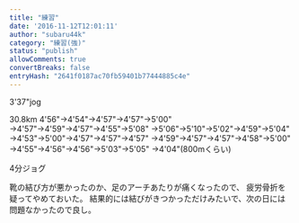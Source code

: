 ```yaml
---
title: "練習"
date: '2016-11-12T12:01:11'
author: "subaru44k"
category: "練習(強)"
status: "publish"
allowComments: true
convertBreaks: false
entryHash: "2641f0187ac70fb59401b77444885c4e"
---
```

3'37"jog

30.8km
4'56"→4'54"→4'57"→4'57"→5'00"
→4'57"→4'59"→4'57"→4'55"→5'08"
→5'06"→5'10"→5'02"→4'59"→5'04"
→4'53"→5'00"→4'57"→4'57"→4'57"
→4'59"→4'57"→4'57"→4'58"→5'00"
→4'55"→4'56"→4'56"→5'03"→5'05"
→4'04"(800mくらい)

4分ジョグ

靴の結び方が悪かったのか、足のアーチあたりが痛くなったので、
疲労骨折を疑ってやめておいた。
結果的には結びがきつかっただけみたいで、次の日には問題なかったので良し。
